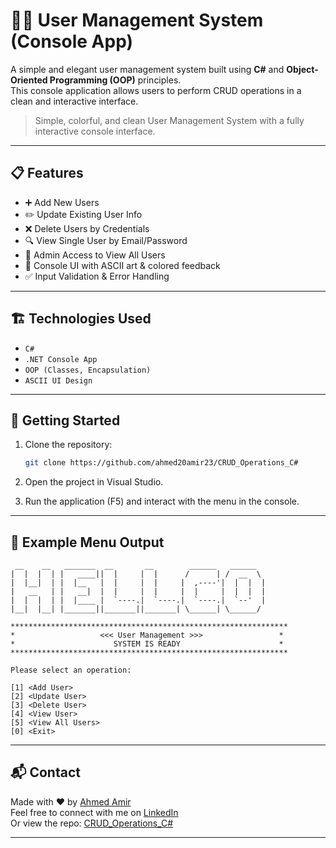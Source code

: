 # 🧑‍💼 User Management System (Console App)

A simple and elegant user management system built using **C#** and **Object-Oriented Programming (OOP)** principles.  
This console application allows users to perform CRUD operations in a clean and interactive interface.

> Simple, colorful, and clean User Management System with a fully interactive console interface.


---

## 📋 Features

- ➕ Add New Users  
- ✏️ Update Existing User Info  
- ❌ Delete Users by Credentials  
- 🔍 View Single User by Email/Password  
- 📄 Admin Access to View All Users  
- 🎨 Console UI with ASCII art & colored feedback  
- ✅ Input Validation & Error Handling

---

## 🏗️ Technologies Used

- `C#`
- `.NET Console App`
- `OOP (Classes, Encapsulation)`
- `ASCII UI Design`

---

## 🚀 Getting Started

1. Clone the repository:

   ```bash
   git clone https://github.com/ahmed20amir23/CRUD_Operations_C#
   ```

2. Open the project in Visual Studio.

3. Run the application (F5) and interact with the menu in the console.

---

## 📌 Example Menu Output

```
 __    __   _______  __       __        ______   ______   
|  |  |  | |   ____||  |     |  |      /      | /  __  \  
|  |__|  | |  |__   |  |     |  |     |  ,----'|  |  |  | 
|   __   | |   __|  |  |     |  |     |  |     |  |  |  | 
|  |  |  | |  |____ |  `----.|  `----.|  `----.|  `--'  | 
|__|  |__| |_______||_______||_______| \______| \______/  

**************************************************************
*                   <<< User Management >>>                 *
*                      SYSTEM IS READY                      *
**************************************************************

Please select an operation:

[1] <Add User>  
[2] <Update User>  
[3] <Delete User>  
[4] <View User>  
[5] <View All Users>  
[0] <Exit>
```

---

## 📬 Contact

Made with ❤️ by [Ahmed Amir](https://github.com/ahmed20amir23)  
Feel free to connect with me on [LinkedIn](www.linkedin.com/in/ahmed-ameer-3b62292a4)  
Or view the repo: [CRUD_Operations_C#](https://github.com/ahmed20amir23/ahmed20amir23-Crud_Operations_Csharp/tree/main)

---
